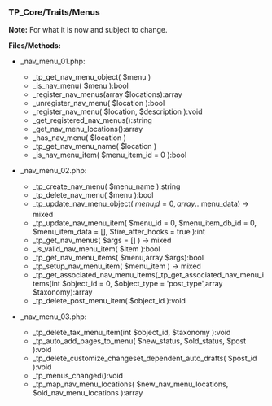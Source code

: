 ### TP_Core/Traits/Menus

**Note:** For what it is now and subject to change. 

**Files/Methods:** 
- _nav_menu_01.php: 	
	- _tp_get_nav_menu_object( $menu ) 
	- _is_nav_menu( $menu ):bool 
	- _register_nav_menus(array $locations):array 
	- _unregister_nav_menu( $location ):bool 
	- _register_nav_menu( $location, $description ):void  
	- _get_registered_nav_menus():string 
	- _get_nav_menu_locations():array 
	- _has_nav_menu( $location )  
	- _tp_get_nav_menu_name( $location ) 
	- _is_nav_menu_item( $menu_item_id = 0 ):bool 

- _nav_menu_02.php: 	
	- _tp_create_nav_menu( $menu_name ):string 
	- _tp_delete_nav_menu( $menu ):bool 
	- _tp_update_nav_menu_object( $menu_id = 0, array ...$menu_data) -> mixed 
	- _tp_update_nav_menu_item( $menu_id = 0, $menu_item_db_id = 0, $menu_item_data = [], $fire_after_hooks = true ):int 
	- _tp_get_nav_menus( $args = [] ) -> mixed  
	- _is_valid_nav_menu_item( $item ):bool  
	- _tp_get_nav_menu_items( $menu,array $args):bool  
	- _tp_setup_nav_menu_item( $menu_item ) -> mixed  
	- _tp_get_associated_nav_menu_items(_tp_get_associated_nav_menu_items(int $object_id = 0, $object_type = 'post_type',array $taxonomy):array 
	- _tp_delete_post_menu_item( $object_id ):void 
- _nav_menu_03.php: 	
	- _tp_delete_tax_menu_item(int $object_id, $taxonomy ):void 
	- _tp_auto_add_pages_to_menu( $new_status, $old_status, $post ):void 
	- _tp_delete_customize_changeset_dependent_auto_drafts( $post_id ):void 
	- _tp_menus_changed():void 
	- _tp_map_nav_menu_locations( $new_nav_menu_locations, $old_nav_menu_locations ):array 
